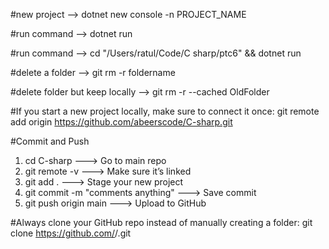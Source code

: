#new project --> dotnet new console -n PROJECT_NAME

#run command --> dotnet run

#run command --> cd "/Users/ratul/Code/C sharp/ptc6" && dotnet run

#delete a folder --> git rm -r foldername

#delete folder but keep locally --> git rm -r --cached OldFolder

#If you start a new project locally, make sure to connect it once:
git remote add origin https://github.com/abeerscode/C-sharp.git

#Commit and Push

1. cd C-sharp ---> Go to main repo
2. git remote -v ---> Make sure it’s linked
3. git add . ---> Stage your new project
4. git commit -m "comments anything" ---> Save commit
5. git push origin main ---> Upload to GitHub

#Always clone your GitHub repo instead of manually creating a folder:
git clone https://github.com/<username>/<repo>.git
